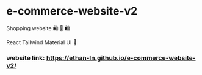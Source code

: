 # e-commerce-website-v2
Shopping website:🛍 🛒 🛍

React Tailwind Material UI 🚀


### website link: https://ethan-ln.github.io/e-commerce-website-v2/
